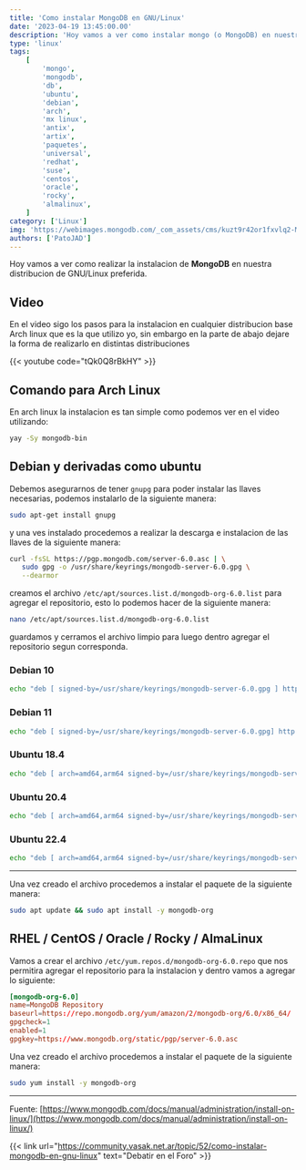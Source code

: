 ```yaml
---
title: 'Como instalar MongoDB en GNU/Linux'
date: '2023-04-19 13:45:00.00'
description: 'Hoy vamos a ver como instalar mongo (o MongoDB) en nuestra distro de GNU/Linux preferida.'
type: 'linux'
tags:
    [
        'mongo',
        'mongodb',
        'db',
        'ubuntu',
        'debian',
        'arch',
        'mx linux',
        'antix',
        'artix',
        'paquetes',
        'universal',
        'redhat',
        'suse',
        'centos',
        'oracle',
        'rocky',
        'almalinux',
    ]
category: ['Linux']
img: 'https://webimages.mongodb.com/_com_assets/cms/kuzt9r42or1fxvlq2-Meta_Generic.png'
authors: ['PatoJAD']
---
```


Hoy vamos a ver como realizar la instalacion de **MongoDB** en nuestra distribucion de GNU/Linux preferida.

## Video

En el video sigo los pasos para la instalacion en cualquier distribucion base Arch linux que es la que utilizo yo, sin embargo en la parte de abajo dejare la forma de realizarlo en distintas distribuciones

{{< youtube code="tQk0Q8rBkHY" >}}

## Comando para Arch Linux

En arch linux la instalacion es tan simple como podemos ver en el video utilizando:

```zsh
yay -Sy mongodb-bin
```

## Debian y derivadas como ubuntu

Debemos asegurarnos de tener `gnupg` para poder instalar las llaves necesarias, podemos instalarlo de la siguiente manera:

```zsh
sudo apt-get install gnupg
```

y una ves instalado procedemos a realizar la descarga e instalacion de las llaves de la siguiente manera:

```zsh
curl -fsSL https://pgp.mongodb.com/server-6.0.asc | \
   sudo gpg -o /usr/share/keyrings/mongodb-server-6.0.gpg \
   --dearmor
```

creamos el archivo `/etc/apt/sources.list.d/mongodb-org-6.0.list` para agregar el repositorio, esto lo podemos hacer de la siguiente manera:

```zsh
nano /etc/apt/sources.list.d/mongodb-org-6.0.list
```

guardamos y cerramos el archivo limpio para luego dentro agregar el repositorio segun corresponda.

### Debian 10

```zsh
echo "deb [ signed-by=/usr/share/keyrings/mongodb-server-6.0.gpg ] http://repo.mongodb.org/apt/debian buster/mongodb-org/6.0 main" | sudo tee /etc/apt/sources.list.d/mongodb-org-6.0.list
```

### Debian 11

```zsh
echo "deb [ signed-by=/usr/share/keyrings/mongodb-server-6.0.gpg] http://repo.mongodb.org/apt/debian bullseye/mongodb-org/6.0 main" | sudo tee /etc/apt/sources.list.d/mongodb-org-6.0.list
```

### Ubuntu 18.4

```zsh
echo "deb [ arch=amd64,arm64 signed-by=/usr/share/keyrings/mongodb-server-6.0.gpg ] https://repo.mongodb.org/apt/ubuntu bionic/mongodb-org/6.0 multiverse" | sudo tee /etc/apt/sources.list.d/mongodb-org-6.0.list
```

### Ubuntu 20.4

```zsh
echo "deb [ arch=amd64,arm64 signed-by=/usr/share/keyrings/mongodb-server-6.0.gpg ] https://repo.mongodb.org/apt/ubuntu focal/mongodb-org/6.0 multiverse" | sudo tee /etc/apt/sources.list.d/mongodb-org-6.0.list
```

### Ubuntu 22.4

```zsh
echo "deb [ arch=amd64,arm64 signed-by=/usr/share/keyrings/mongodb-server-6.0.gpg ] https://repo.mongodb.org/apt/ubuntu jammy/mongodb-org/6.0 multiverse" | sudo tee /etc/apt/sources.list.d/mongodb-org-6.0.list
```

---

Una vez creado el archivo procedemos a instalar el paquete de la siguiente manera:

```zsh
sudo apt update && sudo apt install -y mongodb-org
```

## RHEL / CentOS / Oracle / Rocky / AlmaLinux

Vamos a crear el archivo `/etc/yum.repos.d/mongodb-org-6.0.repo` que nos permitira agregar el repositorio para la instalacion y dentro vamos a agregar lo siguiente:

```conf
[mongodb-org-6.0]
name=MongoDB Repository
baseurl=https://repo.mongodb.org/yum/amazon/2/mongodb-org/6.0/x86_64/
gpgcheck=1
enabled=1
gpgkey=https://www.mongodb.org/static/pgp/server-6.0.asc
```

Una vez creado el archivo procedemos a instalar el paquete de la siguiente manera:

```zsh
sudo yum install -y mongodb-org
```

---

Fuente: [https://www.mongodb.com/docs/manual/administration/install-on-linux/](https://www.mongodb.com/docs/manual/administration/install-on-linux/)

{{< link url="https://community.vasak.net.ar/topic/52/como-instalar-mongodb-en-gnu-linux" text="Debatir en el Foro" >}}
